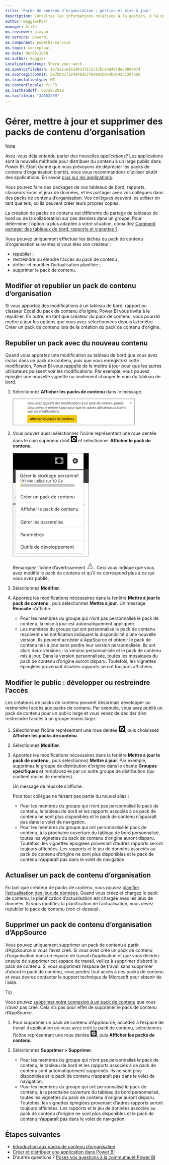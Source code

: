 ```yaml
---
title: 'Packs de contenu d’organisation : gestion et mise à jour'
description: Consultez les informations relatives à la gestion, à la mise à jour et à la suppression des packs de contenu d’organisation dans Power BI.
author: maggiesMSFT
manager: kfile
ms.reviewer: ajayan
ms.service: powerbi
ms.component: powerbi-service
ms.topic: conceptual
ms.date: 06/08/2018
ms.author: maggies
LocalizationGroup: Share your work
ms.openlocfilehash: 1b7a111e1b240a37211c17bce4d497de2d864074
ms.sourcegitcommit: 2a7bbb1fa24a49d2278a90cb0c4be543d7267bda
ms.translationtype: HT
ms.contentlocale: fr-FR
ms.lasthandoff: 06/26/2018
ms.locfileid: "34852299"
---
```

# <a name="manage-update-and-delete-organizational-content-packs"></a>Gérer, mettre à jour et supprimer des packs de contenu d’organisation
> [!NOTE]
> Avez-vous déjà entendu parler des nouvelles *applications*? Les applications sont la nouvelle méthode pour distribuer du contenu à un large public dans Power BI. Étant donné que nous prévoyons de déprécier les packs de contenu d’organisation bientôt, nous vous recommandons d’utiliser plutôt des applications. En savoir [plus sur les applications](service-install-use-apps.md).
> 
> 

Vous pouvez faire des packages de vos tableaux de bord, rapports, classeurs Excel et jeux de données, et les partager avec vos collègues dans des [packs de contenu d’organisation](service-organizational-content-pack-introduction.md). Vos collègues peuvent les utiliser en tant que tels, ou ils peuvent créer leurs propres copies.

La création de packs de contenu est différente du partage de tableaux de bord ou de la collaboration sur ces derniers dans un groupe. Pour déterminer l’option la plus adaptée à votre situation, consultez [Comment partager des tableaux de bord, rapports et vignettes ?](service-how-to-collaborate-distribute-dashboards-reports.md).

Vous pouvez uniquement effectuer les tâches du pack de contenu d’organisation suivantes si vous êtes son créateur :

* republier ;
* restreindre ou étendre l’accès au pack de contenu ;
* définir et modifier l’actualisation planifiée ;
* supprimer le pack de contenu.

## <a name="modify-and-re-publish-an-organizational-content-pack"></a>Modifier et republier un pack de contenu d’organisation
Si vous apportez des modifications à un tableau de bord, rapport ou classeur Excel du pack de contenu d’origine, Power BI vous invite à le republier. En outre, en tant que créateur du pack de contenu, vous pourrez mettre à jour les options que vous avez sélectionnées depuis la fenêtre Créer un pack de contenu lors de la création du pack de contenu d’origine. 

## <a name="republish-with-new-content"></a>Republier un pack avec du nouveau contenu
Quand vous apportez une modification au tableau de bord que vous avez inclus dans un pack de contenu, puis que vous enregistrez cette modification, Power BI vous rappelle de le mettre à jour pour que les autres utilisateurs puissent voir les modifications. Par exemple, vous pouvez épingler une nouvelle vignette ou seulement changer le nom du tableau de bord.

1. Sélectionnez **Afficher les packs de contenu** dans le message.
   
   ![](media/service-organizational-content-pack-manage-update-delete/pbi_contpkchangesmessage.png)
2. Vous pouvez aussi sélectionner l’icône représentant une roue dentée dans le coin supérieur droit ![](media/service-organizational-content-pack-manage-update-delete/cog.png) et sélectionner **Afficher le pack de contenu**.
   
   ![](media/service-organizational-content-pack-manage-update-delete/pbi_contpkview.png)
   
   Remarquez l’icône d’avertissement ![](media/service-organizational-content-pack-manage-update-delete/pbi_contpkwarningicon.png).  Ceci vous indique que vous avez modifié le pack de contenu et qu’il ne correspond plus à ce qui vous avez publié.
3. Sélectionnez **Modifier**.  
4. Apportez les modifications nécessaires dans la fenêtre **Mettre à jour le pack de contenu** , puis sélectionnez **Mettre à jour**. Un message **Réussite** s’affiche.
   
   * Pour les membres du groupe qui n’ont pas personnalisé le pack de contenu, la mise à jour est automatiquement appliquée.
   * Les membres du groupe qui ont personnalisé le pack de contenu reçoivent une notification indiquant la disponibilité d’une nouvelle version.  Ils peuvent accéder à AppSource et obtenir le pack de contenu mis à jour sans perdre leur version personnalisée.  Ils ont alors deux versions : la version personnalisée et le pack de contenu mis à jour.  Dans la version personnalisée, toutes les mosaïques du pack de contenu d’origine auront disparu.  Toutefois, les vignettes épinglées provenant d’autres rapports seront toujours affichées.    

## <a name="update-the-audience-expand-or-restrict-access"></a>Modifier le public : développer ou restreindre l’accès
Les créateurs de packs de contenu peuvent désormais développer ou restreindre l’accès aux packs de contenu.  Par exemple, vous avez publié un pack de contenu pour un public large et vous venez de décider d’en restreindre l’accès à un groupe moins large.  

1. Sélectionnez l’icône représentant une roue dentée ![](media/service-organizational-content-pack-manage-update-delete/cog.png), puis choisissez **Afficher les packs de contenu**.
2. Sélectionnez **Modifier**. 
3. Apportez les modifications nécessaires dans la fenêtre **Mettre à jour le pack de contenu** , puis sélectionnez **Mettre à jour**. Par exemple, supprimez le groupe de distribution d’origine dans le champ **Groupes spécifiques** et remplacez-le par un autre groupe de distribution (qui contient moins de membres).
   
   Un message de réussite s’affiche.
   
   Pour tout collègue ne faisant pas partie du nouvel alias :
   
   * Pour les membres du groupe qui n’ont pas personnalisé le pack de contenu, le tableau de bord et les rapports associés à ce pack de contenu ne sont plus disponibles et le pack de contenu n’apparaît pas dans le volet de navigation.
   * Pour les membres du groupe qui ont personnalisé le pack de contenu, à la prochaine ouverture du tableau de bord personnalisé, toutes les vignettes du pack de contenu d’origine auront disparu.  Toutefois, les vignettes épinglées provenant d’autres rapports seront toujours affichées. Les rapports et le jeu de données associés au pack de contenu d’origine ne sont plus disponibles et le pack de contenu n’apparaît pas dans le volet de navigation.   

## <a name="refresh-an-organizational-content-pack"></a>Actualiser un pack de contenu d’organisation
En tant que créateur de packs de contenu, vous pouvez [planifier l’actualisation des jeux de données](refresh-data.md).  Quand vous créez et chargez le pack de contenu, la planification d’actualisation est chargée avec les jeux de données. Si vous modifiez la planification de l’actualisation, vous devez republier le pack de contenu (voir ci-dessus).

## <a name="delete-an-organizational-content-pack-from-appsource"></a>Supprimer un pack de contenu d’organisation d’AppSource
Vous pouvez uniquement supprimer un pack de contenu à partir d’AppSource si vous l’avez créé. Si vous avez créé un pack de contenu d’organisation dans un espace de travail d’application et que vous décidez ensuite de supprimer cet espace de travail, veillez à supprimer d’abord le pack de contenu. Si vous supprimez l’espace de travail sans supprimer d’abord le pack de contenu, vous perdez tout accès à ces packs de contenu et vous devrez contacter le support technique de Microsoft pour obtenir de l’aide. 

> [!TIP]
> Vous pouvez [supprimer votre connexion à un pack de contenu](service-organizational-content-pack-disconnect.md) que vous n’avez pas créé. Cela n’a pas pour effet de supprimer le pack de contenu d’AppSource.
> 
> 

1. Pour supprimer un pack de contenu d’AppSource, accédez à l’espace de travail d’application où vous avez créé le pack de contenu, sélectionnez l’icône représentant une roue dentée ![](media/service-organizational-content-pack-manage-update-delete/cog.png), puis **Afficher les packs de contenu**.
2. Sélectionnez **Supprimer \> Supprimer**. 
   
   * Pour les membres du groupe qui n’ont pas personnalisé le pack de contenu, le tableau de bord et les rapports associés à ce pack de contenu sont automatiquement supprimés. Ils ne sont plus disponibles et le pack de contenu n’apparaît pas dans le volet de navigation.
   * Pour les membres du groupe qui ont personnalisé le pack de contenu, à la prochaine ouverture du tableau de bord personnalisé, toutes les vignettes du pack de contenu d’origine auront disparu.  Toutefois, les vignettes épinglées provenant d’autres rapports seront toujours affichées. Les rapports et le jeu de données associés au pack de contenu d’origine ne sont plus disponibles et le pack de contenu n’apparaît pas dans le volet de navigation.   

## <a name="next-steps"></a>Étapes suivantes
* [Introduction aux packs de contenu d’organisation](service-organizational-content-pack-introduction.md)
* [Créer et distribuer une application dans Power BI](service-create-distribute-apps.md) 
* D’autres questions ? [Posez vos questions à la communauté Power BI](http://community.powerbi.com/)

